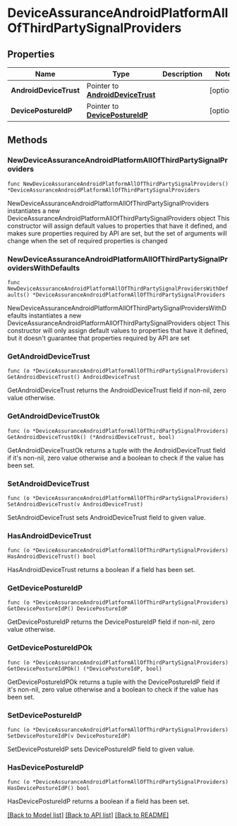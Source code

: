 # DeviceAssuranceAndroidPlatformAllOfThirdPartySignalProviders

## Properties

Name | Type | Description | Notes
------------ | ------------- | ------------- | -------------
**AndroidDeviceTrust** | Pointer to [**AndroidDeviceTrust**](AndroidDeviceTrust.md) |  | [optional] 
**DevicePostureIdP** | Pointer to [**DevicePostureIdP**](DevicePostureIdP.md) |  | [optional] 

## Methods

### NewDeviceAssuranceAndroidPlatformAllOfThirdPartySignalProviders

`func NewDeviceAssuranceAndroidPlatformAllOfThirdPartySignalProviders() *DeviceAssuranceAndroidPlatformAllOfThirdPartySignalProviders`

NewDeviceAssuranceAndroidPlatformAllOfThirdPartySignalProviders instantiates a new DeviceAssuranceAndroidPlatformAllOfThirdPartySignalProviders object
This constructor will assign default values to properties that have it defined,
and makes sure properties required by API are set, but the set of arguments
will change when the set of required properties is changed

### NewDeviceAssuranceAndroidPlatformAllOfThirdPartySignalProvidersWithDefaults

`func NewDeviceAssuranceAndroidPlatformAllOfThirdPartySignalProvidersWithDefaults() *DeviceAssuranceAndroidPlatformAllOfThirdPartySignalProviders`

NewDeviceAssuranceAndroidPlatformAllOfThirdPartySignalProvidersWithDefaults instantiates a new DeviceAssuranceAndroidPlatformAllOfThirdPartySignalProviders object
This constructor will only assign default values to properties that have it defined,
but it doesn't guarantee that properties required by API are set

### GetAndroidDeviceTrust

`func (o *DeviceAssuranceAndroidPlatformAllOfThirdPartySignalProviders) GetAndroidDeviceTrust() AndroidDeviceTrust`

GetAndroidDeviceTrust returns the AndroidDeviceTrust field if non-nil, zero value otherwise.

### GetAndroidDeviceTrustOk

`func (o *DeviceAssuranceAndroidPlatformAllOfThirdPartySignalProviders) GetAndroidDeviceTrustOk() (*AndroidDeviceTrust, bool)`

GetAndroidDeviceTrustOk returns a tuple with the AndroidDeviceTrust field if it's non-nil, zero value otherwise
and a boolean to check if the value has been set.

### SetAndroidDeviceTrust

`func (o *DeviceAssuranceAndroidPlatformAllOfThirdPartySignalProviders) SetAndroidDeviceTrust(v AndroidDeviceTrust)`

SetAndroidDeviceTrust sets AndroidDeviceTrust field to given value.

### HasAndroidDeviceTrust

`func (o *DeviceAssuranceAndroidPlatformAllOfThirdPartySignalProviders) HasAndroidDeviceTrust() bool`

HasAndroidDeviceTrust returns a boolean if a field has been set.

### GetDevicePostureIdP

`func (o *DeviceAssuranceAndroidPlatformAllOfThirdPartySignalProviders) GetDevicePostureIdP() DevicePostureIdP`

GetDevicePostureIdP returns the DevicePostureIdP field if non-nil, zero value otherwise.

### GetDevicePostureIdPOk

`func (o *DeviceAssuranceAndroidPlatformAllOfThirdPartySignalProviders) GetDevicePostureIdPOk() (*DevicePostureIdP, bool)`

GetDevicePostureIdPOk returns a tuple with the DevicePostureIdP field if it's non-nil, zero value otherwise
and a boolean to check if the value has been set.

### SetDevicePostureIdP

`func (o *DeviceAssuranceAndroidPlatformAllOfThirdPartySignalProviders) SetDevicePostureIdP(v DevicePostureIdP)`

SetDevicePostureIdP sets DevicePostureIdP field to given value.

### HasDevicePostureIdP

`func (o *DeviceAssuranceAndroidPlatformAllOfThirdPartySignalProviders) HasDevicePostureIdP() bool`

HasDevicePostureIdP returns a boolean if a field has been set.


[[Back to Model list]](../README.md#documentation-for-models) [[Back to API list]](../README.md#documentation-for-api-endpoints) [[Back to README]](../README.md)


